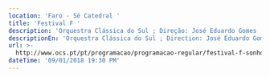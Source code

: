 ```yaml
---
location: 'Faro - Sé Catedral '
title: 'Festival F '
description: 'Orquestra Clássica do Sul ; Direção: José Eduardo Gomes '
descriptionEn: 'Orquestra Clássica do Sul ; Direction: José Eduardo Gomes '
url: >-
  http://www.ocs.pt/pt/programacao/programacao-regular/festival-f-sonhos-de-verao
dateTime: '09/01/2018 19:30 PM'
---
```


